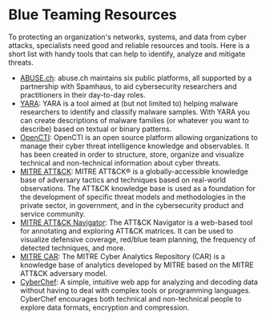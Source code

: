 # Blue Teaming Resources
To protecting an organization's networks, systems, and data from cyber attacks, specialists need good and reliable resources and tools. Here is a short list with handy tools that can help to identify, analyze and mitigate threats.

- [ABUSE.ch](https://abuse.ch/#platforms): abuse.ch maintains six public platforms, all supported by a partnership with Spamhaus, to aid cybersecurity researchers and practitioners in their day-to-day roles. 
- [YARA](https://virustotal.github.io/yara/): YARA is a tool aimed at (but not limited to) helping malware researchers to identify and classify malware samples. With YARA you can create descriptions of malware families (or whatever you want to describe) based on textual or binary patterns.
- [OpenCTI](https://github.com/OpenCTI-Platform/opencti): OpenCTI is an open source platform allowing organizations to manage their cyber threat intelligence knowledge and observables. It has been created in order to structure, store, organize and visualize technical and non-technical information about cyber threats.
- [MITRE ATT&CK](https://attack.mitre.org/): MITRE ATT&CK® is a globally-accessible knowledge base of adversary tactics and techniques based on real-world observations. The ATT&CK knowledge base is used as a foundation for the development of specific threat models and methodologies in the private sector, in government, and in the cybersecurity product and service community.
- [MITRE ATT&CK Navigator](https://mitre-attack.github.io/attack-navigator/): The ATT&CK Navigator is a web-based tool for annotating and exploring ATT&CK matrices. It can be used to visualize defensive coverage, red/blue team planning, the frequency of detected techniques, and more.
- [MITRE CAR](https://car.mitre.org/analytics/): The MITRE Cyber Analytics Repository (CAR) is a knowledge base of analytics developed by MITRE based on the MITRE ATT&CK adversary model.
- [CyberChef](https://gchq.github.io/CyberChef/): A simple, intuitive web app for analyzing and decoding data without having to deal with complex tools or programming languages. CyberChef encourages both technical and non-technical people to explore data formats, encryption and compression.
